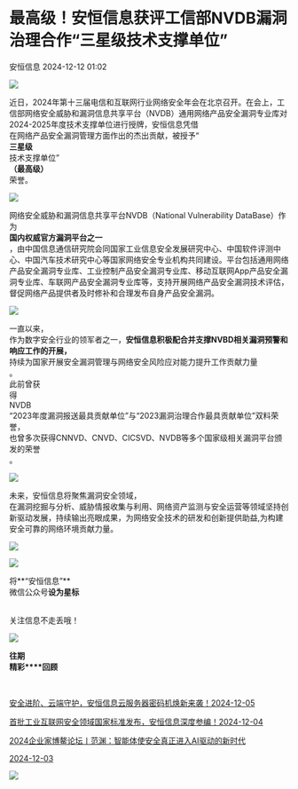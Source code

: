 #  最高级！安恒信息获评工信部NVDB漏洞治理合作“三星级技术支撑单位”   
 安恒信息   2024-12-12 01:02  
  
![](https://mmbiz.qpic.cn/sz_mmbiz_jpg/icVz8RbowK3wcAnwz5Wia43nYlGWM5teehx8nTITl8WiaLUlBafQibbzm2ibkia8ZhLo1icjMQ4EU9D9kv0C42ANobAwg/640?wx_fmt=other&wxfrom=5&wx_lazy=1&wx_co=1&tp=webp "")  
  
近日，2024年第十三届电信和互联网行业网络安全年会在北京召开。在会上，工信部网络安全威胁和漏洞信息共享平台（NVDB）通用网络产品安全漏洞专业库对2024-2025年度技术支撑单位进行授牌，安恒信息凭借  
在网络产品安全漏洞管理方面作出的杰出贡献，被授予“  
**三星级**  
技术支撑单位”  
**（最高级）**  
荣誉。  
  
  
![](https://mmbiz.qpic.cn/sz_mmbiz_png/icVz8RbowK3zqD6rj61VicGgbHKXTlqNqO1DpjfoyJfVRoVOicZM9K7nSldpkm1l4suiazaiaf0lUbOPdBU5Fh22ywA/640?wx_fmt=png&from=appmsg "")  
  
  
  
网络安全威胁和漏洞信息共享平台NVDB（National Vulnerability DataBase）作为  
**国内权威官方漏洞平台之一**  
，由中国信息通信研究院会同国家工业信息安全发展研究中心、中国软件评测中心、中国汽车技术研究中心等国家网络安全专业机构共同建设。平台包括通用网络产品安全漏洞专业库、工业控制产品安全漏洞专业库、移动互联网App产品安全漏洞专业库、车联网产品安全漏洞专业库等，支持开展网络产品安全漏洞技术评估，督促网络产品提供者及时修补和合理发布自身产品安全漏洞。  
  
  
![](https://mmbiz.qpic.cn/sz_mmbiz_jpg/icVz8RbowK3zqD6rj61VicGgbHKXTlqNqObVcJt4IBD0BmJg6AeEAjDWpofnZK34zhUw0lbct2A2ggqGt96zt5Qg/640?wx_fmt=jpeg&from=appmsg "")  
  
  
  
一直以来，  
作为数字安全行业的领军者之一，**安恒信息积极配合并支撑NVBD相关漏洞预警和响应工作的开展，**  
持续为国家开展安全漏洞管理与网络安全风险应对能力提升工作贡献力量  
。  
此前曾获  
得  
NVDB  
“2023年度漏洞报送最具贡献单位”与“2023漏洞治理合作最具贡献单位”双料荣誉，  
也曾多次获得CNNVD、CNVD、CICSVD、NVDB等多个国家级相关漏洞平台颁发的荣誉  
。  
  
  
![](https://mmbiz.qpic.cn/sz_mmbiz_jpg/icVz8RbowK3zqD6rj61VicGgbHKXTlqNqOyfibxl2qqmicQNJBK5YsStbZqgx4wSGrnL4ZSa2lxyMiacicwsVwtcn78Q/640?wx_fmt=jpeg "")  
  
未来，安恒信息将聚焦漏洞安全领域，  
在漏洞挖掘与分析、威胁情报收集与利用、网络资产监测与安全运营等领域坚持创新驱动发展，持续输出亮眼成果，为网络安全技术的研发和创新提供助益,为构建安全可靠的网络环境贡献力量。  
  
![](https://mmbiz.qpic.cn/sz_mmbiz_png/icVz8RbowK3zcxIbTiceqGFLz9eLQ0mJ1h1w1NCF9ibKLbicicl5DnR6P8DibaalWgA0Hy7sPVicvt3EL0jibYibWgLgpCQ/640?wx_fmt=other&from=appmsg&tp=webp&wxfrom=5&wx_lazy=1&wx_co=1 "")  
  
  
![](https://mmbiz.qpic.cn/mmbiz_gif/icVz8RbowK3yEfgqaJ4nxoES6ggmVq7icUa5WvlGfMttCbpAPMkSMR3BZXmYLJRhVoxSoxhiaXPticcr2PiaibWAScOQ/640?wx_fmt=gif&tp=webp&wxfrom=5&wx_lazy=1 "")  
  
  
将**“安恒信息”**  
微信公众号**设为星标**  
   
  
关注信息不走丢哦！  
  
![](https://mmbiz.qpic.cn/sz_mmbiz_gif/icVz8RbowK3wRq3BqNDZacia5FAgbviceFx6aPdHmYo1VtHkTbOlbxJb8N28vYU2Dkl2ecQm7CukLwJhe3drbloibA/640?wx_fmt=gif&tp=webp&wxfrom=5&wx_lazy=1&wx_co=1 "")  
  
  
**往期**  
**精彩****回顾**  
  
[](https://mp.weixin.qq.com/s?__biz=MjM5NTE0MjQyMg==&mid=2650607821&idx=2&sn=c102b1a873e863d610ad3c0fd479049f&chksm=bef4beb4898337a237b0756b19d2e96ca076f047b4f2d2c39dc6ebacc0a99dbc790295bf5cf9&scene=21#wechat_redirect)  
  
[](https://mp.weixin.qq.com/s?__biz=MjM5NTE0MjQyMg==&mid=2650607821&idx=2&sn=c102b1a873e863d610ad3c0fd479049f&chksm=bef4beb4898337a237b0756b19d2e96ca076f047b4f2d2c39dc6ebacc0a99dbc790295bf5cf9&scene=21#wechat_redirect)  
  
[](https://mp.weixin.qq.com/s?__biz=MjM5NTE0MjQyMg==&mid=2650607821&idx=2&sn=c102b1a873e863d610ad3c0fd479049f&chksm=bef4beb4898337a237b0756b19d2e96ca076f047b4f2d2c39dc6ebacc0a99dbc790295bf5cf9&scene=21#wechat_redirect)  
  
[](https://mp.weixin.qq.com/s?__biz=MjM5NTE0MjQyMg==&mid=2650607821&idx=2&sn=c102b1a873e863d610ad3c0fd479049f&chksm=bef4beb4898337a237b0756b19d2e96ca076f047b4f2d2c39dc6ebacc0a99dbc790295bf5cf9&scene=21#wechat_redirect)  
  
[](https://mp.weixin.qq.com/s?__biz=MjM5NTE0MjQyMg==&mid=2650607821&idx=2&sn=c102b1a873e863d610ad3c0fd479049f&chksm=bef4beb4898337a237b0756b19d2e96ca076f047b4f2d2c39dc6ebacc0a99dbc790295bf5cf9&scene=21#wechat_redirect)  
  
[](https://mp.weixin.qq.com/s?__biz=MjM5NTE0MjQyMg==&mid=2650607821&idx=2&sn=c102b1a873e863d610ad3c0fd479049f&chksm=bef4beb4898337a237b0756b19d2e96ca076f047b4f2d2c39dc6ebacc0a99dbc790295bf5cf9&scene=21#wechat_redirect)  
[](https://mp.weixin.qq.com/s?__biz=MjM5NTE0MjQyMg==&mid=2650608183&idx=1&sn=ba2817529bc712a726c54f0c881d34ee&chksm=bef4bc4e89833558588de4ab4b627c950d42926b21896ef5a965502fd5e864e44136e8e4010b&scene=21#wechat_redirect)  
  
[](https://mp.weixin.qq.com/s?__biz=MjM5NTE0MjQyMg==&mid=2650608096&idx=1&sn=b05daf51acca7eec808671abcffd999f&chksm=bef4bf998983368f27dac71495db251858676478fa8f0601abda57ac6619ae95fa31dab052d9&scene=21#wechat_redirect)  
  
[](https://mp.weixin.qq.com/s?__biz=MjM5NTE0MjQyMg==&mid=2650607966&idx=1&sn=e385e4448b0481a687b675a205a33cb9&chksm=bef4bf27898336318caf9624f7e0cac353f24588ac8c6cfd8f364b260d49740b6d18820d7a8b&scene=21#wechat_redirect)  
  
  
  
[安全进阶、云端守护，安恒信息云服务器密码机焕新来袭！2024-12-05 ](https://mp.weixin.qq.com/s?__biz=MjM5NTE0MjQyMg==&mid=2650621417&idx=1&sn=d26278302c4668e3f4e22968ad1a6197&scene=21#wechat_redirect)  
  
  
[首批工业互联网安全领域国家标准发布，安恒信息深度参编！2024-12-04 ](https://mp.weixin.qq.com/s?__biz=MjM5NTE0MjQyMg==&mid=2650621119&idx=1&sn=04f3084175cff3f61116edda5968b061&scene=21#wechat_redirect)  
  
  
[2024企业家博鳌论坛丨范渊：智能体使安全真正进入AI驱动的新时代](https://mp.weixin.qq.com/s?__biz=MjM5NTE0MjQyMg==&mid=2650620165&idx=1&sn=e96b46211d46048a7b472c72f4a4139d&scene=21#wechat_redirect)  
  
  
[2024-12-03](https://mp.weixin.qq.com/s?__biz=MjM5NTE0MjQyMg==&mid=2650620165&idx=1&sn=e96b46211d46048a7b472c72f4a4139d&scene=21#wechat_redirect)  
  
[](https://mp.weixin.qq.com/s?__biz=MjM5NTE0MjQyMg==&mid=2650620165&idx=1&sn=e96b46211d46048a7b472c72f4a4139d&scene=21#wechat_redirect)  
  
  
  
![](https://mmbiz.qpic.cn/sz_mmbiz_gif/icVz8RbowK3y6lN0n6DKQQY4LWF2ibvIyZKgzdde3ibXIPXKWNSwdEUDagoRKl6Y0ITHyoQsQIotVNOXbvYNXicVBw/640?wx_fmt=gif&tp=webp&wxfrom=5&wx_lazy=1&wx_co=1 "")  
  
  
